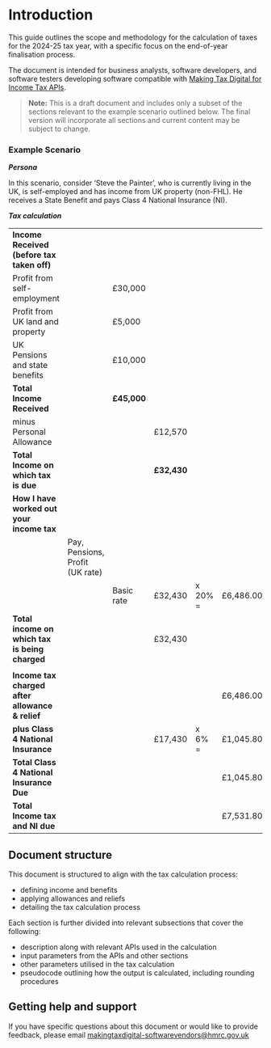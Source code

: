 # Introduction

This guide outlines the scope and methodology for the calculation of taxes for the 2024-25 tax year, with a specific focus on the end-of-year finalisation process.

The document is intended for business analysts, software developers, and software testers developing software compatible with [Making Tax Digital for Income Tax APIs](https://developer.service.hmrc.gov.uk/api-documentation/docs/api?docTypeFilters=API&categoryFilters=INCOME_TAX_MTD).

> **Note:** This is a draft document and includes only a subset of the sections relevant to the example scenario outlined below. The final version will incorporate all sections and current content may be subject to change.

### Example Scenario

**_Persona_**

In this scenario, consider ‘Steve the Painter’, who is currently living in the UK, is self-employed and has income from UK property (non-FHL). He receives a State Benefit and pays Class 4 National Insurance (NI).

**_Tax calculation_**

<table>
    <tr>
        <td><b>Income Received (before tax taken off)</b></td>
        <td></td>
        <td></td>
        <td></td>
        <td></td>
        <td></td>
    </tr>
    <tr>
        <td>Profit from self-employment</td>
        <td></td>
        <td>£30,000</td>
        <td></td>
        <td></td>
        <td></td>
    </tr>
    <tr>
        <td>Profit from UK land and property</td>
        <td></td>
        <td>£5,000</td>
        <td></td>
        <td></td>
        <td></td>
    </tr>
    <tr>
        <td>UK Pensions and state benefits</td>
        <td></td>
        <td>£10,000</td>
        <td></td>
        <td></td>
        <td></td>
    </tr>
    <tr>
        <td><b>Total Income Received</b></td>
        <td></td>
        <td><b>£45,000</b></td>
        <td></td>
        <td></td>
        <td></td>
    </tr>
    <tr>
        <td>minus Personal Allowance</td>
        <td></td>
        <td></td>
        <td>£12,570</td>
        <td></td>
        <td></td>
    </tr>
    <tr>
        <td><b>Total Income on which tax is due</b></td>
        <td></td>
        <td></td>
        <td><b>£32,430</b></td>
        <td></td>
        <td></td>
    </tr>
    <tr>
        <td><b>How I have worked out your income tax</b></td>
        <td></td>
        <td></td>
        <td></td>
        <td></td>
        <td></td>
    </tr>
    <tr>
        <td></td>
        <td>Pay, Pensions, Profit (UK rate)</td>
        <td></td>
        <td></td>
        <td></td>
        <td></td>
    </tr>
    <tr>
        <td></td>
        <td></td>
        <td>Basic rate</td>
        <td>£32,430</td>
        <td>x 20% =</td>
        <td>£6,486.00</td>
    </tr>
    <tr>
        <td><b>Total income on which tax is being charged</b></td>
        <td></td>
        <td></td>
        <td>£32,430</td>
        <td></td>
        <td></td>
    </tr>
    <tr>
        <td></td>
        <td></td>
        <td></td>
        <td></td>
        <td></td>
        <td></td>
    </tr>
    <tr>
        <td><b>Income tax charged after allowance &amp; relief</b></td>
        <td></td>
        <td></td>
        <td></td>
        <td></td>
        <td>£6,486.00</td>
    </tr>
    <tr>
        <td><b>plus Class 4 National Insurance</b></td>
        <td></td>
        <td></td>
        <td>£17,430</td>
        <td>x 6% =</td>
        <td>£1,045.80</td>
    </tr>
    <tr>
        <td><b>Total Class 4 National Insurance Due</b></td>
        <td></td>
        <td></td>
        <td></td>
        <td></td>
        <td>£1,045.80</td>
    </tr>
    <tr>
        <td><b>Total Income tax and NI due</b></td>
        <td></td>
        <td></td>
        <td></td>
        <td></td>
        <td>£7,531.80</td>
    </tr>
</table>

## Document structure

This document is structured to align with the tax calculation process:

- defining income and benefits
- applying allowances and reliefs
- detailing the tax calculation process

Each section is further divided into relevant subsections that cover the following:

- description along with relevant APIs used in the calculation
- input parameters from the APIs and other sections
- other parameters utilised in the tax calculation
- pseudocode outlining how the output is calculated, including rounding procedures

## Getting help and support

If you have specific questions about this document or would like to provide feedback, please email [makingtaxdigital-softwarevendors@hmrc.gov.uk](mailto:makingtaxdigital-softwarevendors@hmrc.gov.uk)